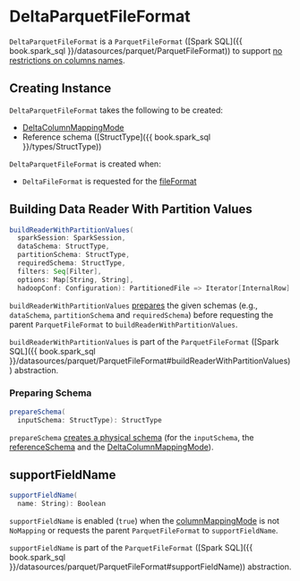 # DeltaParquetFileFormat

`DeltaParquetFileFormat` is a `ParquetFileFormat` ([Spark SQL]({{ book.spark_sql }}/datasources/parquet/ParquetFileFormat)) to support [no restrictions on columns names](#prepareSchema).

## Creating Instance

`DeltaParquetFileFormat` takes the following to be created:

* <span id="columnMappingMode"> [DeltaColumnMappingMode](column-mapping/DeltaColumnMappingMode.md)
* <span id="referenceSchema"> Reference schema ([StructType]({{ book.spark_sql }}/types/StructType))

`DeltaParquetFileFormat` is created when:

* `DeltaFileFormat` is requested for the [fileFormat](DeltaFileFormat.md#fileFormat)

## <span id="buildReaderWithPartitionValues"> Building Data Reader With Partition Values

```scala
buildReaderWithPartitionValues(
  sparkSession: SparkSession,
  dataSchema: StructType,
  partitionSchema: StructType,
  requiredSchema: StructType,
  filters: Seq[Filter],
  options: Map[String, String],
  hadoopConf: Configuration): PartitionedFile => Iterator[InternalRow]
```

`buildReaderWithPartitionValues` [prepares](#prepareSchema) the given schemas (e.g., `dataSchema`, `partitionSchema` and `requiredSchema`) before requesting the parent `ParquetFileFormat` to `buildReaderWithPartitionValues`.

`buildReaderWithPartitionValues` is part of the `ParquetFileFormat` ([Spark SQL]({{ book.spark_sql }}/datasources/parquet/ParquetFileFormat#buildReaderWithPartitionValues)) abstraction.

### <span id="prepareSchema"> Preparing Schema

```scala
prepareSchema(
  inputSchema: StructType): StructType
```

`prepareSchema` [creates a physical schema](column-mapping/DeltaColumnMappingBase.md#createPhysicalSchema) (for the `inputSchema`, the [referenceSchema](#referenceSchema) and the [DeltaColumnMappingMode](#columnMappingMode)).

## <span id="supportFieldName"> supportFieldName

```scala
supportFieldName(
  name: String): Boolean
```

`supportFieldName` is enabled (`true`) when the [columnMappingMode](#columnMappingMode) is not `NoMapping` or requests the parent `ParquetFileFormat` to `supportFieldName`.

`supportFieldName` is part of the `ParquetFileFormat` ([Spark SQL]({{ book.spark_sql }}/datasources/parquet/ParquetFileFormat#supportFieldName)) abstraction.
